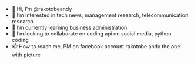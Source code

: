 - 👋 Hi, I’m @rakotobeandy
- 👀 I’m interested in tech news, management research, telecommunication research
- 🌱 I’m currently learning business administration
- 💞️ I’m looking to collaborate on coding api on social media, python coding
- 📫 How to reach me, PM on facebook account rakotobe andy the one with picture

<!---
rakotobeandy/rakotobeandy is a ✨ special ✨ repository because its `README.md` (this file) appears on your GitHub profile.
You can click the Preview link to take a look at your changes.
--->
